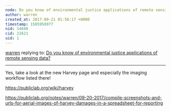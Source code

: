 ```yaml
---
node: Do you know of environmental justice applications of remote sensing data?
author: warren
created_at: 2017-09-21 01:56:17 +0000
timestamp: 1505958977
nid: 14640
cid: 22621
uid: 1
---
```




[warren](../profile/warren) replying to: [Do you know of environmental justice applications of remote sensing data?](../notes/gretchengehrke/07-10-2017/do-you-know-of-environmental-justice-applications-of-remote-sensing-data)

----
Yes, take a look at the new Harvey page and especially the imaging workflow listed there!

https://publiclab.org/wiki/harvey

https://publiclab.org/notes/warren/09-20-2017/compile-screenshots-and-urls-for-aerial-images-of-harvey-damages-in-a-spreadsheet-for-reporting